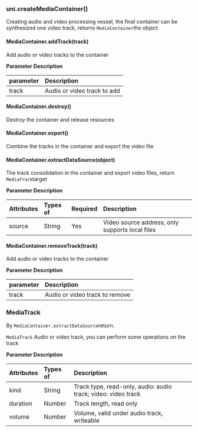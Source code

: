 ### uni.createMediaContainer()
Creating audio and video processing vessel, the final container can be synthesized one video track, returns `MediaContainer`the object

#### MediaContainer.addTrack(track)
Add audio or video tracks to the container

**Parameter Description**

| parameter | Description                 |
|:-|:-|
|track|Audio or video track to add|

#### MediaContainer.destroy()
 Destroy the container and release resources 

#### MediaContainer.export()
 Combine the tracks in the container and export the video file 

#### MediaContainer.extractDataSource(object)
 The track consolidation in the container and export video files, return `MediaTrack`target 

 **Parameter Description** 

| Attributes | Types of | Required | Description                                     |
|:-|:-|:-|:-|
|source|String| Yes      | Video source address, only supports local files |

#### MediaContainer.removeTrack(track)
Add audio or video tracks to the container

**Parameter Description**

| parameter | Description                    |
|:-|:-|
|track|Audio or video track to remove|


### MediaTrack 
By `MediaContainer.extractDataSource`return.

`MediaTrack` Audio or video track, you can perform some operations on the track

 **Parameter Description** 

| Attributes | Types of | Description                                                  |
|:-|:-|:-|
|kind|String|Track type, read-only, audio: audio track; video: video track	|
|duration|Number|Track length, read only	|
|volume|Number|Volume, valid under audio track, writeable	|

